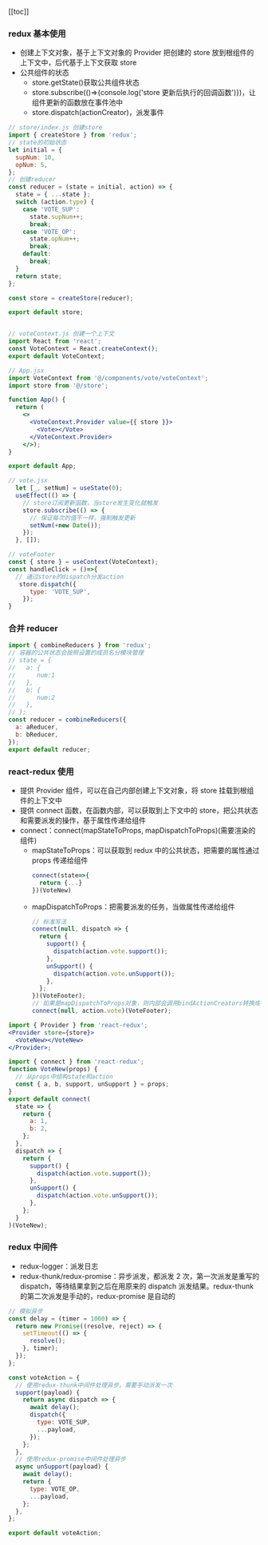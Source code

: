 [[toc]]

### redux 基本使用

- 创建上下文对象，基于上下文对象的 Provider 把创建的 store 放到根组件的上下文中，后代基于上下文获取 store
- 公共组件的状态
  - store.getState()获取公共组件状态
  - store.subscribe(()=>{console.log('store 更新后执行的回调函数')})，让组件更新的函数放在事件池中
  - store.dispatch(actionCreator)，派发事件

```jsx
// store/index.js 创建store
import { createStore } from 'redux';
// state的初始状态
let initial = {
  supNum: 10,
  opNum: 5,
};
// 创建reducer
const reducer = (state = initial, action) => {
  state = { ...state };
  switch (action.type) {
    case 'VOTE_SUP':
      state.supNum++;
      break;
    case 'VOTE_OP':
      state.opNum++;
      break;
    default:
      break;
  }
  return state;
};

const store = createStore(reducer);

export default store;


// voteContext.js 创建一个上下文
import React from 'react';
const VoteContext = React.createContext();
export default VoteContext;

// App.jsx
import VoteContext from '@/components/vote/voteContext';
import store from '@/store';

function App() {
  return (
    <>
      <VoteContext.Provider value={{ store }}>
        <Vote></Vote>
      </VoteContext.Provider>
    </>);
}

export default App;

// vote.jsx
  let [_, setNum] = useState(0);
  useEffect(() => {
    // store订阅更新函数，当store发生变化就触发
    store.subscribe(() => {
      // 保证每次的值不一样，强制触发更新
      setNum(+new Date());
    });
  }, []);

// voteFooter
const { store } = useContext(VoteContext);
const handleClick = ()=>{
  // 通过store的dispatch分发action
   store.dispatch({
      type: 'VOTE_SUP',
    });
}
```

### 合并 reducer

```jsx
import { combineReducers } from 'redux';
// 容器的公共状态会按照设置的成员名分模块管理
// state = {
//   a: {
//      num:1
//   },
//   b: {
//      num:2
//   },
// };
const reducer = combineReducers({
  a: aReducer,
  b: bReducer,
});
export default reducer;
```

### react-redux 使用

- 提供 Provider 组件，可以在自己内部创建上下文对象，将 store 挂载到根组件的上下文中
- 提供 connect 函数，在函数内部，可以获取到上下文中的 store，把公共状态和需要派发的操作，基于属性传递给组件
- connect：connect(mapStateToProps, mapDispatchToProps)(需要渲染的组件)
  - mapStateToProps：可以获取到 redux 中的公共状态，把需要的属性通过 props 传递给组件
    ```jsx
    connect(state=>{
      return {...}
    })(VoteNew)
    ```
  - mapDispatchToProps：把需要派发的任务，当做属性传递给组件
    ```jsx
    // 标准写法
    connect(null, dispatch => {
      return {
        support() {
          dispatch(action.vote.support());
        },
        unSupport() {
          dispatch(action.vote.unSupport());
        },
      };
    })(VoteFooter);
    // 如果是mapDispatchToProps对象，则内部会调用bindActionCreators转换成标准形式
    connect(null, action.vote)(VoteFooter);
    ```

```jsx
import { Provider } from 'react-redux';
<Provider store={store}>
  <VoteNew></VoteNew>
</Provider>;

import { connect } from 'react-redux';
function VoteNew(props) {
  // 从props中结构state和action
  const { a, b, support, unSupport } = props;
}
export default connect(
  state => {
    return {
      a: 1,
      b: 2,
    };
  },
  dispatch => {
    return {
      support() {
        dispatch(action.vote.support());
      },
      unSupport() {
        dispatch(action.vote.unSupport());
      },
    };
  }
)(VoteNew);
```

### redux 中间件

- redux-logger：派发日志
- redux-thunk/redux-promise：异步派发，都派发 2 次，第一次派发是重写的 dispatch，等待结果拿到之后在用原来的 dispatch 派发结果。redux-thunk 的第二次派发是手动的，redux-promise 是自动的

```jsx
// 模拟异步
const delay = (timer = 1000) => {
  return new Promise((resolve, reject) => {
    setTimeout(() => {
      resolve();
    }, timer);
  });
};

const voteAction = {
  // 使用redux-thunk中间件处理异步，需要手动派发一次
  support(payload) {
    return async dispatch => {
      await delay();
      dispatch({
        type: VOTE_SUP,
        ...payload,
      });
    };
  },
  // 使用redux-promise中间件处理异步
  async unSupport(payload) {
    await delay();
    return {
      type: VOTE_OP,
      ...payload,
    };
  },
};

export default voteAction;
```
